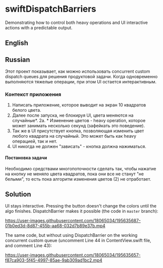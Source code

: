 # swiftDispatchBarriers
Demonstrating how to control both heavy operations and UI interactive actions with a predictable output.

## English

## Russian
Этот проект показывает, как можно использовать concurrent custom dispatch queues для решения продуктовой задачи.
Когда одновременно выполняются тяжелые операции, при этом UI остается интерактивным.

### Контекст приложения

1. Написать приложение, которое выводит на экран 10 квадратов белого цвета.
2. Далее после запуска, не блокируя UI, цвета меняются на случайные*.
2а. * Изменение цветов - heavy operation, которое может занимать несколько секунд (зафейкать это поведение).
3. Так же в UI присутствует кнопка, позволяющая изменить цвет любого квадрата на случайный. Это может быть как heavy операцией, так и нет.
4. UI никогда не должен "зависать" - кнопка должна нажиматься.

#### Постановка задачи
Необходимо средствами многопоточности сделать так, чтобы нажатие на кнопку не меняло цвета квадратов, пока они все не станут "не белыми", то есть пока алгоритм изменения цветов (2) не отработает.


## Solution

UI stays interactive. Pressing the button doesn't change the colors until the algo finishes. DispatchBarrier makes it possible (the code in `master` branch):

https://user-images.githubusercontent.com/18065034/195635687-01b0ed3d-8d87-455b-aa68-032d7b89e37b.mp4

The same code, but without using DispatchBarrier on the working concurrent custom queue (uncomment Line 44 in ContentView.swift file, and comment Line 43):

https://user-images.githubusercontent.com/18065034/195635657-f87ca903-5f45-4997-85ae-9ab309ad1bc2.mp4
